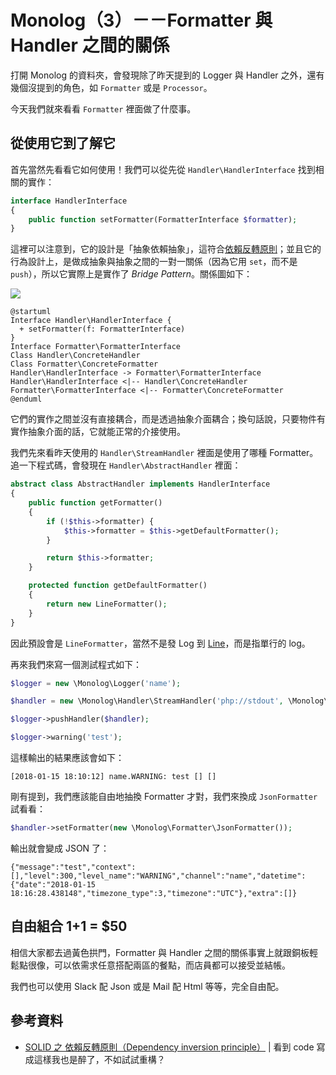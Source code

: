 # Monolog（3）－－Formatter 與 Handler 之間的關係

打開 Monolog 的資料夾，會發現除了昨天提到的 Logger 與 Handler 之外，還有幾個沒提到的角色，如 `Formatter` 或是 `Processor`。

今天我們就來看看 `Formatter` 裡面做了什麼事。

## 從使用它到了解它

首先當然先看看它如何使用！我們可以從先從 `Handler\HandlerInterface` 找到相關的實作：

```php
interface HandlerInterface
{
    public function setFormatter(FormatterInterface $formatter);
}

```

這裡可以注意到，它的設計是「抽象依賴抽象」，這符合[依賴反轉原則][SOLID 之 依賴反轉原則（Dependency inversion principle）]；並且它的行為設計上，是做成抽象與抽象之間的一對一關係（因為它用 `set`，而不是 `push`），所以它實際上是實作了 *Bridge Pattern*。關係圖如下：

![](http://www.plantuml.com/plantuml/png/SoWkIImgAStDuVBCAqajIajCJbNmICnBoKajYe7I28bgBWK5RONYr1At_ABSn1AWi4QQbGAS0rUeoLMBP1nSFWPJ9PTpJc9nCTn6v_oyvABKabGe7ogBC00c3nVXmkbMNJly5kFKQ5EZgulJGVYCXEZ4vrY7rBmKO5030000)

```
@startuml
Interface Handler\HandlerInterface {
  + setFormatter(f: FormatterInterface)
}
Interface Formatter\FormatterInterface
Class Handler\ConcreteHandler
Class Formatter\ConcreteFormatter
Handler\HandlerInterface -> Formatter\FormatterInterface
Handler\HandlerInterface <|-- Handler\ConcreteHandler
Formatter\FormatterInterface <|-- Formatter\ConcreteFormatter
@enduml
```

它們的實作之間並沒有直接耦合，而是透過抽象介面耦合；換句話說，只要物件有實作抽象介面的話，它就能正常的介接使用。

我們先來看昨天使用的 `Handler\StreamHandler` 裡面是使用了哪種 Formatter。追一下程式碼，會發現在 `Handler\AbstractHandler` 裡面：

```php
abstract class AbstractHandler implements HandlerInterface
{
    public function getFormatter()
    {
        if (!$this->formatter) {
            $this->formatter = $this->getDefaultFormatter();
        }

        return $this->formatter;
    }

    protected function getDefaultFormatter()
    {
        return new LineFormatter();
    }
}
```

因此預設會是 `LineFormatter`，當然不是發 Log 到 [Line](https://line.me/zh-hant/)，而是指單行的 log。

再來我們來寫一個測試程式如下：

```php
$logger = new \Monolog\Logger('name');

$handler = new \Monolog\Handler\StreamHandler('php://stdout', \Monolog\Logger::DEBUG);

$logger->pushHandler($handler);

$logger->warning('test');
```

這樣輸出的結果應該會如下：

```
[2018-01-15 18:10:12] name.WARNING: test [] []
```

剛有提到，我們應該能自由地抽換 Formatter 才對，我們來換成 `JsonFormatter` 試看看：

```php
$handler->setFormatter(new \Monolog\Formatter\JsonFormatter());
```

輸出就會變成 JSON 了：

```
{"message":"test","context":[],"level":300,"level_name":"WARNING","channel":"name","datetime":{"date":"2018-01-15 18:16:28.438148","timezone_type":3,"timezone":"UTC"},"extra":[]}
```

## 自由組合 1+1 = $50

相信大家都去過黃色拱門，Formatter 與 Handler 之間的關係事實上就跟銅板輕鬆點很像，可以依需求任意搭配兩區的餐點，而店員都可以接受並結帳。

我們也可以使用 Slack 配 Json 或是 Mail 配 Html 等等，完全自由配。

## 參考資料

* [SOLID 之 依賴反轉原則（Dependency inversion principle）][] | 看到 code 寫成這樣我也是醉了，不如試試重構？

[SOLID 之 依賴反轉原則（Dependency inversion principle）]: https://github.com/MilesChou/book-refactoring-30-days/blob/master/docs/day11.md
